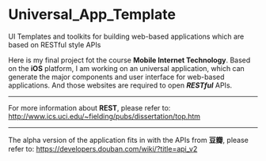 # Universal_App_Template
UI Templates and toolkits for building web-based applications which are based on RESTful style APIs

Here is my final project fot the course **Mobile Internet Technology**.
Based on the **iOS** platform, I am working on an universal application, which can generate the major 
components and user interface for web-based applications. And those websites are required to open
***RESTful*** APIs.

***
For more information about **REST**, please refer to:
<http://www.ics.uci.edu/~fielding/pubs/dissertation/top.htm>

***
The alpha version of the application fits in with the APIs from **豆瓣**, please refer to:
<https://developers.douban.com/wiki/?title=api_v2>

